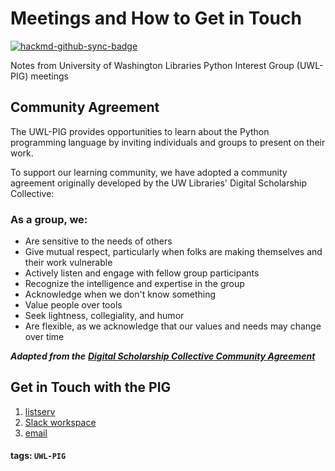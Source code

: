 # Meetings and How to Get in Touch

[![hackmd-github-sync-badge](https://hackmd.io/oqRYZpKzTzqh9XYUMP5FYg/badge)](https://hackmd.io/oqRYZpKzTzqh9XYUMP5FYg)

Notes from University of Washington Libraries Python Interest Group \(UWL-PIG\) meetings

## Community Agreement

The UWL-PIG provides opportunities to learn about the Python programming language by inviting individuals and groups to present on their work.

To support our learning community, we have adopted a community agreement originally developed by the UW Libraries' Digital Scholarship Collective:

### As a group, we:

* Are sensitive to the needs of others
* Give mutual respect, particularly when folks are making themselves and their work vulnerable
* Actively listen and engage with fellow group participants
* Recognize the intelligence and expertise in the group
* Acknowledge when we don't know something
* Value people over tools
* Seek lightness, collegiality, and humor
* Are flexible, as we acknowledge that our values and needs may change over time

_**Adapted from the**_ [_**Digital Scholarship Collective Community Agreement**_](https://docs.google.com/document/d/1g8Ln1kCLVk_GPF-zC516nNjZIIByc-EvvFd69lFM0GU/edit#heading=h.ise0o8dv9bll)

## Get in Touch with the PIG

1. [listserv](https://mailman.u.washington.edu/mailman/listinfo/uwlib_pig)
2. [Slack workspace](https://uwlibrariespig.slack.com/)
3. [email](mailto:ries07@uw.edu)

#### tags: `UWL-PIG`

